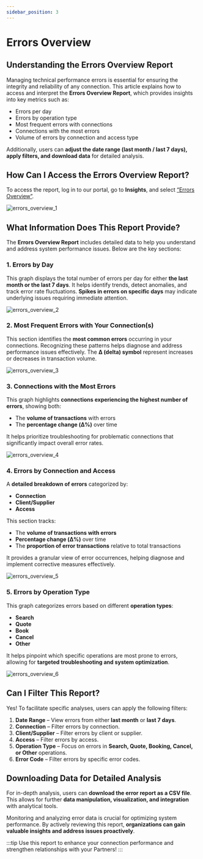 ```yaml
---
sidebar_position: 3
---
```


# Errors Overview

## Understanding the Errors Overview Report
Managing technical performance errors is essential for ensuring the integrity and reliability of any connection. This article explains how to access and interpret the **Errors Overview Report**, which provides insights into key metrics such as:

- Errors per day
- Errors by operation type
- Most frequent errors with connections
- Connections with the most errors
- Volume of errors by connection and access type

Additionally, users can **adjust the date range (last month / last 7 days), apply filters, and download data** for detailed analysis.

## How Can I Access the Errors Overview Report?

To access the report, log in to our portal, go to **Insights**, and select [“Errors Overview”](https://app.travelgate.com/insights/errors-overview).

![errors_overview_1](https://storage.travelgate.com/kbase/errors_overview_1.jpg)

## What Information Does This Report Provide?

The **Errors Overview Report** includes detailed data to help you understand and address system performance issues. Below are the key sections:

### 1. Errors by Day

This graph displays the total number of errors per day for either **the last month or the last 7 days**. It helps identify trends, detect anomalies, and track error rate fluctuations. **Spikes in errors on specific days** may indicate underlying issues requiring immediate attention.

![errors_overview_2](https://storage.travelgate.com/kbase/errors_overview_2.jpg)

### 2. Most Frequent Errors with Your Connection(s)

This section identifies the **most common errors** occurring in your connections. Recognizing these patterns helps diagnose and address performance issues effectively. The **Δ (delta) symbol** represent increases or decreases in transaction volume.

![errors_overview_3](https://storage.travelgate.com/kbase/errors_overview_3.jpg)

### 3. Connections with the Most Errors

This graph highlights **connections experiencing the highest number of errors**, showing both:
- The **volume of transactions** with errors
- The **percentage change (Δ%)** over time

It helps prioritize troubleshooting for problematic connections that significantly impact overall error rates.

![errors_overview_4](https://storage.travelgate.com/kbase/errors_overview_4.jpg)

### 4. Errors by Connection and Access

A **detailed breakdown of errors** categorized by:
- **Connection**
- **Client/Supplier**
- **Access**

This section tracks:
- The **volume of transactions with errors**
- **Percentage change (Δ%)** over time
- The **proportion of error transactions** relative to total transactions

It provides a granular view of error occurrences, helping diagnose and implement corrective measures effectively.

![errors_overview_5](https://storage.travelgate.com/kbase/errors_overview_5.jpg)

### 5. Errors by Operation Type

This graph categorizes errors based on different **operation types**:
- **Search**
- **Quote**
- **Book**
- **Cancel**
- **Other**

It helps pinpoint which specific operations are most prone to errors, allowing for **targeted troubleshooting and system optimization**.

![errors_overview_6](https://storage.travelgate.com/kbase/errors_overview_6.jpg)

## Can I Filter This Report?

Yes! To facilitate specific analyses, users can apply the following filters:

1. **Date Range** – View errors from either **last month** or **last 7 days**.
2. **Connection** – Filter errors by connection.
3. **Client/Supplier** – Filter errors by client or supplier.
4. **Access** – Filter errors by access.
5. **Operation Type** – Focus on errors in **Search, Quote, Booking, Cancel, or Other** operations.
6. **Error Code** – Filter errors by specific error codes.

## Downloading Data for Detailed Analysis

For in-depth analysis, users can **download the error report as a CSV file**. This allows for further **data manipulation, visualization, and integration** with analytical tools.

Monitoring and analyzing error data is crucial for optimizing system performance. By actively reviewing this report, **organizations can gain valuable insights and address issues proactively**.

:::tip
Use this report to enhance your connection performance and strengthen relationships with your Partners!
:::
